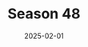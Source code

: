 ---
title: 'Season 48'
date: '2025-02-01'
params:
  season_image: /static/images/Season48/Survivor48.webp
  randomized_list_image: /static/images/Season48/Season48RandomList.png
  
  players:
    - player_name: Adam
      contestants:
        - contestant: Chrissy Sarnowsky
          eliminated: true
        - contestant: Kyle Fraser
          eliminated: false
          winner: true

    - player_name: Branden
      contestants:
        - contestant: Sai Hughley
          eliminated: true
        - contestant: Mitch Guerra
          eliminated: true

    - player_name: Brittany
      contestants:
        - contestant: Kamilla Karthigesu
          eliminated: true
        - contestant: Charity Nelms
          eliminated: true

    - player_name: Cynthia
      contestants:
        - contestant: Joe Hunter
          eliminated: true
        - contestant: Justin Pioppi
          eliminated: true

    - player_name: Dawson
      contestants:
        - contestant: Star Toomey
          eliminated: true
        - contestant: Kevin Leung
          eliminated: true

    - player_name: Dylene
      contestants:
        - contestant: Thomas Krottinger
          eliminated: true
        - contestant: Bianca Roses
          eliminated: true

    - player_name: Iona
      contestants:
        - contestant: Shauhin Davari
          eliminated: true
        - contestant: David Kinne
          eliminated: true

    - player_name: Kaylyn
      contestants:
        - contestant: Eva Erickson
          eliminated: true
        - contestant: Cedrek McFadden
          eliminated: true

    - player_name: Randy
      contestants:
        - contestant: Stephanie Berger
          eliminated: true
        - contestant: Mary Zheng
          eliminated: true
---